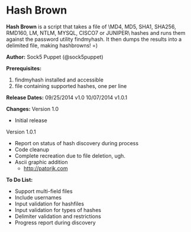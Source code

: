 Hash Brown
=========

**Hash Brown** is a script that takes a file of \MD4, MD5, SHA1, SHA256, RMD160, LM, NTLM, MYSQL, CISCO7 or JUNIPER\ hashes and runs them against the password utility findmyhash.  It then dumps the results into a delimited file, making hashbrowns! =)

**Author:** Sock5 Puppet (@sock5puppet)

**Prerequisites:**
1) findmyhash installed and accessible
2) file containing supported hashes, one per line

**Release Dates:**
09/25/2014 v1.0
10/07/2014 v1.0.1

**Changes:**
Version 1.0
* Initial release

Version 1.0.1
* Report on status of hash discovery during process
* Code cleanup
* Complete recreation due to file deletion, ugh.
* Ascii graphic addition
  - http://patorjk.com

**To Do List:**
* Support multi-field files
* Include usernames
* Input validation for hashfiles
* Input validation for types of hashes
* Delimiter validation and restrictions
* Progress report during discovery
